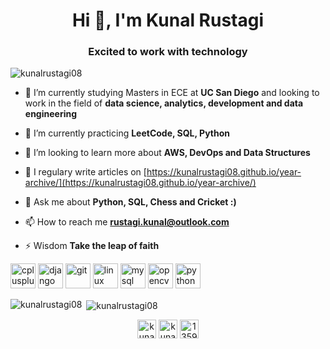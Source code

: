 <h1 align="center">Hi 👋, I'm Kunal Rustagi</h1>
<h3 align="center">Excited to work with technology</h3>

<p align="left"> <img src="https://komarev.com/ghpvc/?username=kunalrustagi08" alt="kunalrustagi08" /> </p>

- 🔭 I’m currently studying Masters in ECE at **UC San Diego** and looking to work in the field of **data science, analytics, development and data engineering**

- 🌱 I’m currently practicing **LeetCode, SQL, Python**

- 🤝 I’m looking to learn more about **AWS, DevOps and Data Structures**

<!-- - 👨‍💻 All of my projects are available at [kunalrustagi08.github.io](kunalrustagi08.github.io) -->

- 📝 I regulary write articles on [https://kunalrustagi08.github.io/year-archive/](https://kunalrustagi08.github.io/year-archive/)

- 💬 Ask me about **Python, SQL, Chess and Cricket :)**

- 📫 How to reach me **rustagi.kunal@outlook.com**

- ⚡ Wisdom **Take the leap of faith**

<p align="left"><img src="https://devicons.github.io/devicon/devicon.git/icons/cplusplus/cplusplus-original.svg" alt="cplusplus" width="40" height="40"/> <img src="https://devicons.github.io/devicon/devicon.git/icons/django/django-original.svg" alt="django" width="40" height="40"/> <img src="https://www.vectorlogo.zone/logos/git-scm/git-scm-icon.svg" alt="git" width="40" height="40"/> <img src="https://devicons.github.io/devicon/devicon.git/icons/linux/linux-original.svg" alt="linux" width="40" height="40"/> <img src="https://devicons.github.io/devicon/devicon.git/icons/mysql/mysql-original-wordmark.svg" alt="mysql" width="40" height="40"/> <img src="https://www.vectorlogo.zone/logos/opencv/opencv-icon.svg" alt="opencv" width="40" height="40"/> <img src="https://devicons.github.io/devicon/devicon.git/icons/python/python-original.svg" alt="python" width="40" height="40"/></p><p><img align="left" src="https://github-readme-stats.vercel.app/api/top-langs/?username=kunalrustagi08&layout=compact&hide=html" alt="kunalrustagi08" /></p>

<p>&nbsp;<img align="center" src="https://github-readme-stats.vercel.app/api?username=kunalrustagi08&show_icons=true" alt="kunalrustagi08" /></p>

<p align="center">
<a href="https://twitter.com/kunalr01" target="blank"><img align="center" src="https://cdn.jsdelivr.net/npm/simple-icons@3.0.1/icons/twitter.svg" alt="kunalr01" height="30" width="30" /></a>
<a href="https://linkedin.com/in/kunal-rustagi" target="blank"><img align="center" src="https://cdn.jsdelivr.net/npm/simple-icons@3.0.1/icons/linkedin.svg" alt="kunal-rustagi" height="30" width="30" /></a>
<a href="https://stackoverflow.com/users/13597577" target="blank"><img align="center" src="https://cdn.jsdelivr.net/npm/simple-icons@3.0.1/icons/stackoverflow.svg" alt="13597577" height="30" width="30" /></a>
</p>

